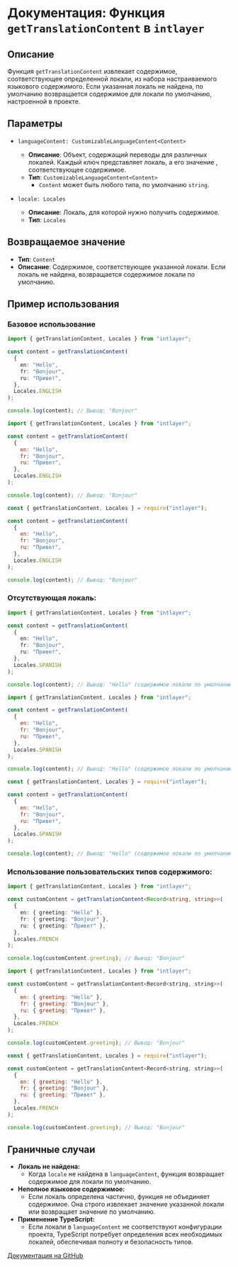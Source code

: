 # Документация: Функция `getTranslationContent` в `intlayer`

## Описание

Функция `getTranslationContent` извлекает содержимое, соответствующее определенной локали, из набора настраиваемого языкового содержимого. Если указанная локаль не найдена, по умолчанию возвращается содержимое для локали по умолчанию, настроенной в проекте.

## Параметры

- `languageContent: CustomizableLanguageContent<Content>`

  - **Описание**: Объект, содержащий переводы для различных локалей. Каждый ключ представляет локаль, а его значение , соответствующее содержимое.
  - **Тип**: `CustomizableLanguageContent<Content>`
    - `Content` может быть любого типа, по умолчанию `string`.

- `locale: Locales`

  - **Описание**: Локаль, для которой нужно получить содержимое.
  - **Тип**: `Locales`

## Возвращаемое значение

- **Тип**: `Content`
- **Описание**: Содержимое, соответствующее указанной локали. Если локаль не найдена, возвращается содержимое локали по умолчанию.

## Пример использования

### Базовое использование

```typescript codeFormat="typescript"
import { getTranslationContent, Locales } from "intlayer";

const content = getTranslationContent(
  {
    en: "Hello",
    fr: "Bonjour",
    ru: "Привет",
  },
  Locales.ENGLISH
);

console.log(content); // Вывод: "Bonjour"
```

```javascript codeFormat="esm"
import { getTranslationContent, Locales } from "intlayer";

const content = getTranslationContent(
  {
    en: "Hello",
    fr: "Bonjour",
    ru: "Привет",
  },
  Locales.ENGLISH
);

console.log(content); // Вывод: "Bonjour"
```

```javascript codeFormat="commonjs"
const { getTranslationContent, Locales } = require("intlayer");

const content = getTranslationContent(
  {
    en: "Hello",
    fr: "Bonjour",
    ru: "Привет",
  },
  Locales.ENGLISH
);

console.log(content); // Вывод: "Bonjour"
```

### Отсутствующая локаль:

```typescript codeFormat="typescript"
import { getTranslationContent, Locales } from "intlayer";

const content = getTranslationContent(
  {
    en: "Hello",
    fr: "Bonjour",
    ru: "Привет",
  },
  Locales.SPANISH
);

console.log(content); // Вывод: "Hello" (содержимое локали по умолчанию)
```

```javascript codeFormat="esm"
import { getTranslationContent, Locales } from "intlayer";

const content = getTranslationContent(
  {
    en: "Hello",
    fr: "Bonjour",
    ru: "Привет",
  },
  Locales.SPANISH
);

console.log(content); // Вывод: "Hello" (содержимое локали по умолчанию)
```

```javascript codeFormat="commonjs"
const { getTranslationContent, Locales } = require("intlayer");

const content = getTranslationContent(
  {
    en: "Hello",
    fr: "Bonjour",
    ru: "Привет",
  },
  Locales.SPANISH
);

console.log(content); // Вывод: "Hello" (содержимое локали по умолчанию)
```

### Использование пользовательских типов содержимого:

```typescript codeFormat="typescript"
import { getTranslationContent, Locales } from "intlayer";

const customContent = getTranslationContent<Record<string, string>>(
  {
    en: { greeting: "Hello" },
    fr: { greeting: "Bonjour" },
    ru: { greeting: "Привет" },
  },
  Locales.FRENCH
);

console.log(customContent.greeting); // Вывод: "Bonjour"
```

```javascript codeFormat="esm"
import { getTranslationContent, Locales } from "intlayer";

const customContent = getTranslationContent<Record<string, string>>(
  {
    en: { greeting: "Hello" },
    fr: { greeting: "Bonjour" },
    ru: { greeting: "Привет" },
  },
  Locales.FRENCH
);

console.log(customContent.greeting); // Вывод: "Bonjour"
```

```javascript codeFormat="commonjs"
const { getTranslationContent, Locales } = require("intlayer");

const customContent = getTranslationContent<Record<string, string>>(
  {
    en: { greeting: "Hello" },
    fr: { greeting: "Bonjour" },
    ru: { greeting: "Привет" },
  },
  Locales.FRENCH
);

console.log(customContent.greeting); // Вывод: "Bonjour"
```

## Граничные случаи

- **Локаль не найдена:**
  - Когда `locale` не найдена в `languageContent`, функция возвращает содержимое для локали по умолчанию.
- **Неполное языковое содержимое:**
  - Если локаль определена частично, функция не объединяет содержимое. Она строго извлекает значение указанной локали или возвращает значение по умолчанию.
- **Применение TypeScript:**
  - Если локали в `languageContent` не соответствуют конфигурации проекта, TypeScript потребует определения всех необходимых локалей, обеспечивая полноту и безопасность типов.

[Документация на GitHub](https://github.com/aymericzip/intlayer/blob/main/docs/ru/getTranslationContent.md)
